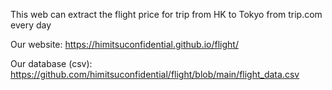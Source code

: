 This web can extract the flight price for trip from HK to Tokyo from trip.com every day

Our website: https://himitsuconfidential.github.io/flight/

Our database (csv): https://github.com/himitsuconfidential/flight/blob/main/flight_data.csv